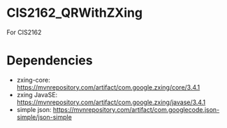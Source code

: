 # CIS2162_QRWithZXing

For CIS2162

# Dependencies

- zxing-core: https://mvnrepository.com/artifact/com.google.zxing/core/3.4.1
- zxing JavaSE: https://mvnrepository.com/artifact/com.google.zxing/javase/3.4.1
- simple json: https://mvnrepository.com/artifact/com.googlecode.json-simple/json-simple
